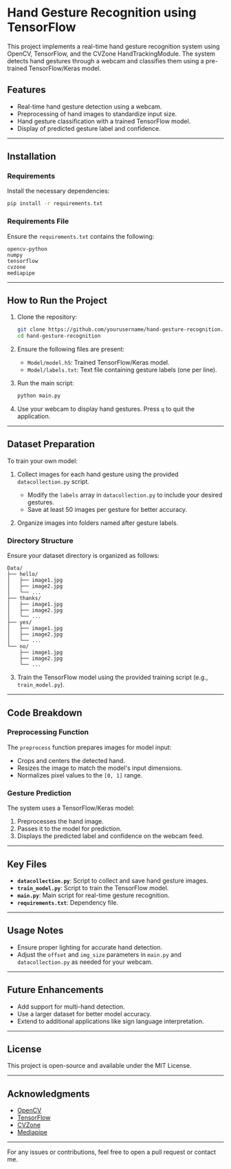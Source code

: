 # Hand Gesture Recognition using TensorFlow

This project implements a real-time hand gesture recognition system using OpenCV, TensorFlow, and the CVZone HandTrackingModule. The system detects hand gestures through a webcam and classifies them using a pre-trained TensorFlow/Keras model.

## Features
- Real-time hand gesture detection using a webcam.
- Preprocessing of hand images to standardize input size.
- Hand gesture classification with a trained TensorFlow model.
- Display of predicted gesture label and confidence.

---

## Installation
### Requirements
Install the necessary dependencies:
```bash
pip install -r requirements.txt
```

### Requirements File
Ensure the `requirements.txt` contains the following:
```plaintext
opencv-python
numpy
tensorflow
cvzone
mediapipe
```

---

## How to Run the Project
1. Clone the repository:
   ```bash
   git clone https://github.com/yourusername/hand-gesture-recognition.git
   cd hand-gesture-recognition
   ```

2. Ensure the following files are present:
   - `Model/model.h5`: Trained TensorFlow/Keras model.
   - `Model/labels.txt`: Text file containing gesture labels (one per line).

3. Run the main script:
   ```bash
   python main.py
   ```

4. Use your webcam to display hand gestures. Press `q` to quit the application.

---

## Dataset Preparation
To train your own model:
1. Collect images for each hand gesture using the provided `datacollection.py` script.
   - Modify the `labels` array in `datacollection.py` to include your desired gestures.
   - Save at least 50 images per gesture for better accuracy.

2. Organize images into folders named after gesture labels.

### Directory Structure
Ensure your dataset directory is organized as follows:
```
Data/
├── hello/
│   ├── image1.jpg
│   ├── image2.jpg
│   └── ...
├── thanks/
│   ├── image1.jpg
│   ├── image2.jpg
│   └── ...
├── yes/
│   ├── image1.jpg
│   ├── image2.jpg
│   └── ...
└── no/
    ├── image1.jpg
    ├── image2.jpg
    └── ...
```

3. Train the TensorFlow model using the provided training script (e.g., `train_model.py`).

---

## Code Breakdown
### Preprocessing Function
The `preprocess` function prepares images for model input:
- Crops and centers the detected hand.
- Resizes the image to match the model's input dimensions.
- Normalizes pixel values to the `[0, 1]` range.

### Gesture Prediction
The system uses a TensorFlow/Keras model:
1. Preprocesses the hand image.
2. Passes it to the model for prediction.
3. Displays the predicted label and confidence on the webcam feed.

---

## Key Files
- **`datacollection.py`**: Script to collect and save hand gesture images.
- **`train_model.py`**: Script to train the TensorFlow model.
- **`main.py`**: Main script for real-time gesture recognition.
- **`requirements.txt`**: Dependency file.

---

## Usage Notes
- Ensure proper lighting for accurate hand detection.
- Adjust the `offset` and `img_size` parameters in `main.py` and `datacollection.py` as needed for your webcam.

---

## Future Enhancements
- Add support for multi-hand detection.
- Use a larger dataset for better model accuracy.
- Extend to additional applications like sign language interpretation.

---

## License
This project is open-source and available under the MIT License.

---

## Acknowledgments
- [OpenCV](https://opencv.org/)
- [TensorFlow](https://www.tensorflow.org/)
- [CVZone](https://github.com/cvzone/CVzone)
- [Mediapipe](https://google.github.io/mediapipe/)

---

For any issues or contributions, feel free to open a pull request or contact me.
